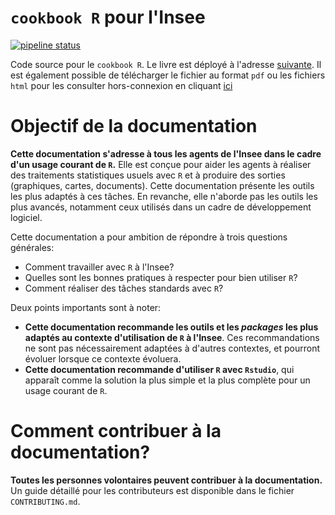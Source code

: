 # `cookbook R` pour l'Insee 

<!-- badges: start -->
[![pipeline status](https://gitlab.com/linogaliana/documentationR/badges/master/pipeline.svg)](https://gitlab.com/linogaliana/documentationR/-/commits/master)
<!-- badges: end -->

 
Code source pour le `cookbook R`. Le livre est déployé à l'adresse [suivante](https://linogaliana.gitlab.io/documentationR/index.html). Il est également possible de télécharger le fichier au format `pdf` ou les  fichiers `html` pour les consulter hors-connexion en cliquant [ici](https://gitlab.com/linogaliana/documentationR/-/jobs/artifacts/master/download?job=buildbookdown)


# Objectif de la documentation

**Cette documentation s'adresse à tous les agents de l'Insee dans le cadre d'un usage courant de `R`.** Elle est conçue pour aider les agents à réaliser des traitements statistiques usuels avec `R` et à produire des sorties (graphiques, cartes, documents). Cette documentation présente les outils les plus adaptés à ces tâches. En revanche, elle n'aborde pas les outils les plus avancés, notamment ceux utilisés dans un cadre de développement logiciel.

Cette documentation a pour ambition de répondre à trois questions générales:

* Comment travailler avec `R` à l'Insee?
* Quelles sont les bonnes pratiques à respecter pour bien utiliser `R`?
* Comment réaliser des tâches standards avec `R`?

Deux points importants sont à noter:

* **Cette documentation recommande les outils et les *packages* les plus adaptés au contexte d'utilisation de `R` à l'Insee**. Ces recommandations ne sont pas nécessairement adaptées à d'autres contextes, et pourront évoluer lorsque ce contexte évoluera.
* **Cette documentation recommande d'utiliser `R` avec `Rstudio`**, qui apparaît comme la solution la plus simple et la plus complète pour un usage courant de `R`.

# Comment contribuer à la documentation?

**Toutes les personnes volontaires peuvent contribuer à la documentation.** Un guide détaillé pour les contributeurs est disponible dans le fichier `CONTRIBUTING.md`.
